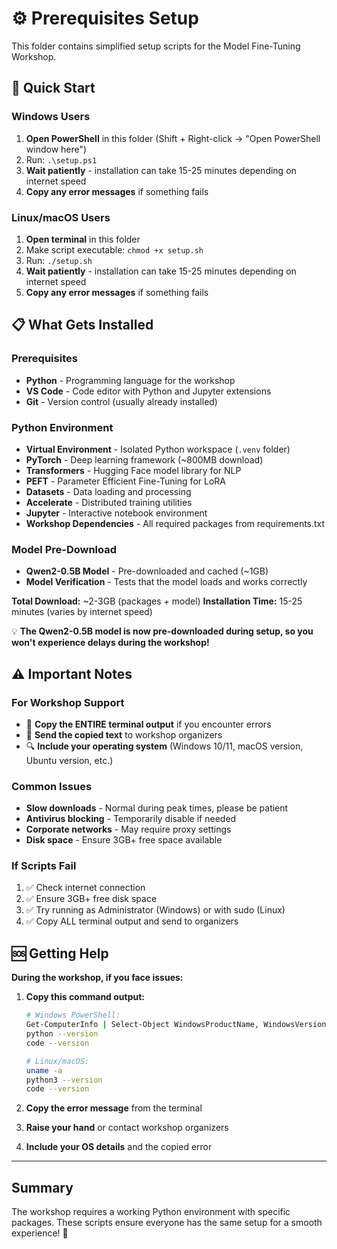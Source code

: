 # ⚙️ Prerequisites Setup

This folder contains simplified setup scripts for the Model Fine-Tuning Workshop.

## 🚀 Quick Start

### Windows Users

1. **Open PowerShell** in this folder (Shift + Right-click → "Open PowerShell window here")
2. Run: `.\setup.ps1`
3. **Wait patiently** - installation can take 15-25 minutes depending on internet speed
4. **Copy any error messages** if something fails

### Linux/macOS Users

1. **Open terminal** in this folder
2. Make script executable: `chmod +x setup.sh`
3. Run: `./setup.sh`
4. **Wait patiently** - installation can take 15-25 minutes depending on internet speed
5. **Copy any error messages** if something fails

## 📋 What Gets Installed

### Prerequisites

- **Python** - Programming language for the workshop
- **VS Code** - Code editor with Python and Jupyter extensions
- **Git** - Version control (usually already installed)

### Python Environment

- **Virtual Environment** - Isolated Python workspace (`.venv` folder)
- **PyTorch** - Deep learning framework (~800MB download)
- **Transformers** - Hugging Face model library for NLP
- **PEFT** - Parameter Efficient Fine-Tuning for LoRA
- **Datasets** - Data loading and processing
- **Accelerate** - Distributed training utilities
- **Jupyter** - Interactive notebook environment
- **Workshop Dependencies** - All required packages from requirements.txt

### Model Pre-Download

- **Qwen2-0.5B Model** - Pre-downloaded and cached (~1GB)
- **Model Verification** - Tests that the model loads and works correctly

**Total Download:** ~2-3GB (packages + model)
**Installation Time:** 15-25 minutes (varies by internet speed)

💡 **The Qwen2-0.5B model is now pre-downloaded during setup, so you won't experience delays during the workshop!**

## ⚠️ Important Notes

### For Workshop Support

- 📝 **Copy the ENTIRE terminal output** if you encounter errors
- 📧 **Send the copied text** to workshop organizers
- 🔍 **Include your operating system** (Windows 10/11, macOS version, Ubuntu version, etc.)

### Common Issues

- **Slow downloads** - Normal during peak times, please be patient
- **Antivirus blocking** - Temporarily disable if needed
- **Corporate networks** - May require proxy settings
- **Disk space** - Ensure 3GB+ free space available

### If Scripts Fail

1. ✅ Check internet connection
2. ✅ Ensure 3GB+ free disk space
3. ✅ Try running as Administrator (Windows) or with sudo (Linux)
4. ✅ Copy ALL terminal output and send to organizers

## 🆘 Getting Help

**During the workshop, if you face issues:**

1. **Copy this command output:**

   ```bash
   # Windows PowerShell:
   Get-ComputerInfo | Select-Object WindowsProductName, WindowsVersion, TotalPhysicalMemory
   python --version
   code --version
   
   # Linux/macOS:
   uname -a
   python3 --version
   code --version
   ```

2. **Copy the error message** from the terminal
3. **Raise your hand** or contact workshop organizers
4. **Include your OS details** and the copied error

---

## Summary

The workshop requires a working Python environment with specific packages. These scripts ensure everyone has the same setup for a smooth experience! 🎯
